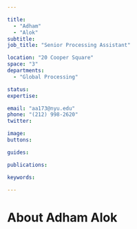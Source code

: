 ```yaml
---

title:
  - "Adham"
  - "Alok"
subtitle: 
job_title: "Senior Processing Assistant"

location: "20 Cooper Square"
space: "3"
departments:
  - "Global Processing"

status: 
expertise:

email: "aa173@nyu.edu"
phone: "(212) 998-2620"
twitter: 

image: 
buttons:

guides:

publications:

keywords:

---
```


# About Adham Alok


